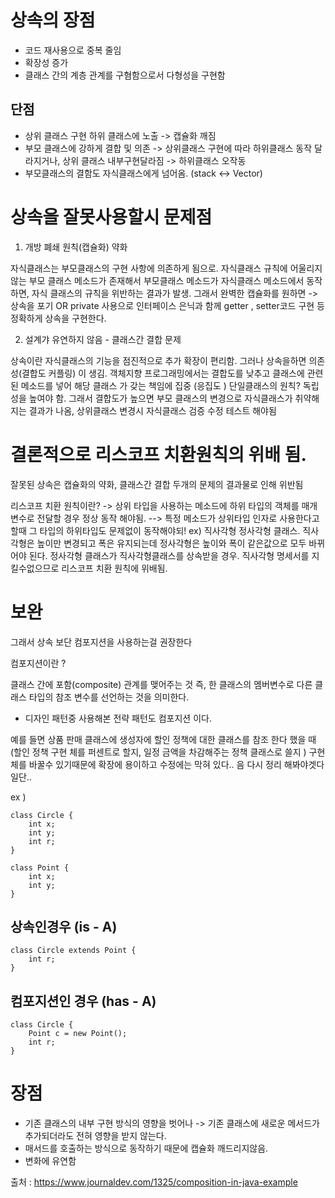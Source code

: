 # 상속의 장점

 + 코드 재사용으로 중복 줄임
 + 확장성 증가
 + 클래스 간의 계층 관계를 구혐함으로서 다형성을 구현함


## 단점

 + 상위 클래스 구현 하위 클래스에 노출 -> 캡슐화 깨짐
 + 부모 클래스에 강하게 결합 및 의존 -> 상위클래스 구현에 따라 하위클래스 동작 달라지거나, 상위 클래스 내부구현달라짐 -> 하위클래스 오작동
 + 부모클래스의 결함도 자식클래스에게 넘어옴. (stack <-> Vector)



# 상속을 잘못사용할시 문제점 


 1. 개방 폐쇄 원칙(캡슐화) 약화

 자식클래스는 부모클래스의 구현 사항에 의존하게 됨으로. 
 자식클래스 규칙에 어울리지않는 부모 클래스 메소드가 존재해서  부모클래스 메소드가
 자식클래스 메소드에서 동작하면, 자식 클래스의 규칙을 위반하는 결과가 발생.
 그래서 완벽한 캡슐화를 원하면 -> 상속을 포기 OR private 사용으로 인터페이스 은닉과 함께 getter , setter코드 구현 등 정확하게 상속을 구현한다.
 
 2. 설계갸 유연하지 않음 - 클래스간 결합 문제
    
 상속이란 자식클래스의 기능을 점진적으로 추가 확장이 편리함. 그러나 상속을하면 의존성(결합도 커플링) 이 생김.
 객체지향 프로그래밍에서는 결합도를 낮추고 클래스에 관련된 메소드를 넣어 해당 클래스 가 갖는 책임에 집중 (응집도 ) 단일클래스의 원칙? 
 독립성을 높여야 함. 그래서 결합도가 높으면 부모 클래스의 변경으로 자식클래스가 취약해지는 결과가 나옴, 
 상위클래스 변경시 자식클래스 검증 수정 테스트 해야됨
 

 # 결론적으로 리스코프 치환원칙의 위배 됨.

  잘못된 상속은 캡슐화의 약화, 클래스간 결합 두개의 문제의 결과물로 인해 위반됨
  
 리스코프 치환 원칙이란? -> 상위 타입을 사용하는 메소드에 하위 타입의 객체를 매개변수로 전달할 경우 정상 동작 해야됨.
                   --> 특정 메소드가 상위타입 인자로 사용한다고 할때 그 타입의 하위타입도 문제없이 동작해야되!
  ex) 직사각형 정사각형 클래스.
   직사각형은 높이만 변경되고 폭은 유지되는데 정사각형은 높이와 폭이 같은값으로 모두 바뀌어야 된다.
    정사각형 클래스가 직사각형클래스를 상속받을 경우. 직사각형 명세서를 지킬수없으므로 리스코프 치환 원칙에 위배됨.

# 보완

그래서 상속 보단 컴포지션을 사용하는걸 권장한다

컴포지션이란 ? 

클래스 간에 포함(composite) 관계를 맺어주는 것
즉, 한 클래스의 멤버변수로 다른 클래스 타입의 참조 변수를 선언하는 것을 의미한다.


+ 디자인 패턴중 사용해본 전략 패턴도 컴포지션 이다.

예를 들면 상품 판매 클래스에 
생성자에 할인 정책에 대한 클래스를 참조 한다 했을 때
(할인 정책 구현 체를 퍼센트로 할지, 일정 금액을 차감해주는 정책 클래스로 쓸지 ) 구현체를 바꿀수 있기때문에 
확장에 용이하고 수정에는 막혀 있다.. 음 다시 정리 해봐야겟다일단..




ex ) 

    class Circle {
        int x;
        int y;
        int r;
    }
    
    class Point {
        int x;
        int y;
    }

## 상속인경우 (is - A) 

    class Circle extends Point {
        int r;
    }

## 컴포지션인 경우 (has - A)
    class Circle {
        Point c = new Point();
        int r;
    }


# 장점

 + 기존 클래스의 내부 구현 방식의 영향을 벗어나 -> 기존 클래스에 새로운 메서드가 추가되더라도 전혀 영향을 받지 않는다.
 + 매서드를 호출하는 방식으로 동작하기 때문에 캡슐화 깨드리지않음.
 + 변화에 유연함 

출처 : https://www.journaldev.com/1325/composition-in-java-example

[//]: # (# 메모리 vs 디스크)

[//]: # ()
[//]: # (메모리 종류)

[//]: # ()
[//]: # (레지스터 / 캐시 / 메인 메모리 / 하드디스크)

[//]: # ()
[//]: # (처음 순서대로 가장 빠름.)

[//]: # ()
